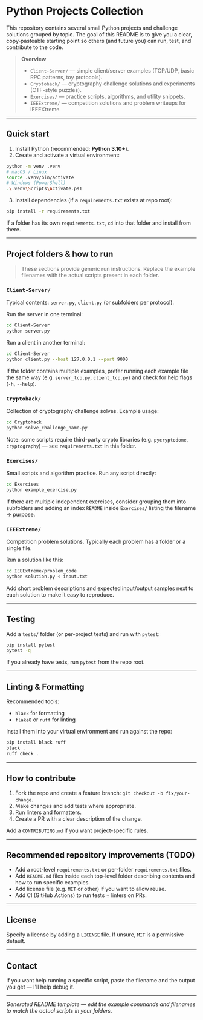 # Python Projects Collection

This repository contains several small Python projects and challenge solutions grouped by topic. The goal of this README is to give you a clear, copy‑pasteable starting point so others (and future you) can run, test, and contribute to the code.

> **Overview**
>
> * `Client-Server/` — simple client/server examples (TCP/UDP, basic RPC patterns, toy protocols).
> * `Cryptohack/` — cryptography challenge solutions and experiments (CTF-style puzzles).
> * `Exercises/` — practice scripts, algorithms, and utility snippets.
> * `IEEExtreme/` — competition solutions and problem writeups for IEEEXtreme.

---

## Quick start

1. Install Python (recommended: **Python 3.10+**).
2. Create and activate a virtual environment:

```bash
python -m venv .venv
# macOS / Linux
source .venv/bin/activate
# Windows (PowerShell)
.\.venv\Scripts\Activate.ps1
```

3. Install dependencies (if a `requirements.txt` exists at repo root):

```bash
pip install -r requirements.txt
```

If a folder has its own `requirements.txt`, `cd` into that folder and install from there.

---

## Project folders & how to run

> These sections provide generic run instructions. Replace the example filenames with the actual scripts present in each folder.

### `Client-Server/`

Typical contents: `server.py`, `client.py` (or subfolders per protocol).

Run the server in one terminal:

```bash
cd Client-Server
python server.py
```

Run a client in another terminal:

```bash
cd Client-Server
python client.py --host 127.0.0.1 --port 9000
```

If the folder contains multiple examples, prefer running each example file the same way (e.g. `server_tcp.py`, `client_tcp.py`) and check for help flags (`-h`, `--help`).

### `Cryptohack/`

Collection of cryptography challenge solves. Example usage:

```bash
cd Cryptohack
python solve_challenge_name.py
```

Note: some scripts require third-party crypto libraries (e.g. `pycryptodome`, `cryptography`) — see `requirements.txt` in this folder.

### `Exercises/`

Small scripts and algorithm practice. Run any script directly:

```bash
cd Exercises
python example_exercise.py
```

If there are multiple independent exercises, consider grouping them into subfolders and adding an index `README` inside `Exercises/` listing the filename → purpose.

### `IEEExtreme/`

Competition problem solutions. Typically each problem has a folder or a single file.

Run a solution like this:

```bash
cd IEEExtreme/problem_code
python solution.py < input.txt
```

Add short problem descriptions and expected input/output samples next to each solution to make it easy to reproduce.

---

## Testing

Add a `tests/` folder (or per-project tests) and run with `pytest`:

```bash
pip install pytest
pytest -q
```

If you already have tests, run `pytest` from the repo root.

---

## Linting & Formatting

Recommended tools:

* `black` for formatting
* `flake8` or `ruff` for linting

Install them into your virtual environment and run against the repo:

```bash
pip install black ruff
black .
ruff check .
```

---

## How to contribute

1. Fork the repo and create a feature branch: `git checkout -b fix/your-change`.
2. Make changes and add tests where appropriate.
3. Run linters and formatters.
4. Create a PR with a clear description of the change.

Add a `CONTRIBUTING.md` if you want project-specific rules.

---

## Recommended repository improvements (TODO)

* Add a root-level `requirements.txt` or per-folder `requirements.txt` files.
* Add `README.md` files inside each top-level folder describing contents and how to run specific examples.
* Add license file (e.g. `MIT` or other) if you want to allow reuse.
* Add CI (GitHub Actions) to run tests + linters on PRs.

---

## License

Specify a license by adding a `LICENSE` file. If unsure, `MIT` is a permissive default.

---

## Contact

If you want help running a specific script, paste the filename and the output you get — I'll help debug it.

---

*Generated README template — edit the example commands and filenames to match the actual scripts in your folders.*
